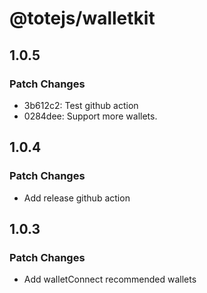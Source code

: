 # @totejs/walletkit

## 1.0.5

### Patch Changes

- 3b612c2: Test github action
- 0284dee: Support more wallets.

## 1.0.4

### Patch Changes

- Add release github action

## 1.0.3

### Patch Changes

- Add walletConnect recommended wallets
